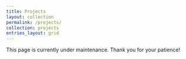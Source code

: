 ```yaml
---
title: Projects
layout: collection
permalink: /projects/
collection: projects
entries_layout: grid
---
```


This page is currently under maintenance. Thank you for your patience!
